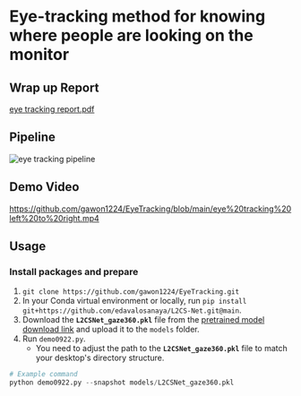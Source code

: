 # Eye-tracking method for knowing where people are looking on the monitor
## Wrap up Report
[eye tracking report.pdf](https://github.com/user-attachments/files/17470304/eye.tracking.report.pdf)

## Pipeline
![eye tracking pipeline](https://github.com/user-attachments/assets/2ff796d5-0ff7-4f22-b6f0-9455c1d725ce)

## Demo Video
https://github.com/gawon1224/EyeTracking/blob/main/eye%20tracking%20left%20to%20right.mp4

## Usage
### Install packages and prepare 
1.  `git clone https://github.com/gawon1224/EyeTracking.git`
2.  In your Conda virtual environment or locally, run `pip install git+https://github.com/edavalosanaya/L2CS-Net.git@main`.
3.  Download the **`L2CSNet_gaze360.pkl`** file from the [pretrained model download link](https://www.google.com/search?q=https://drive.google.com/drive/folders/17p6ORr-JQJcw-eYtG2WGNiuS_qVKwdWd) and upload it to the `models` folder.
4.  Run `demo0922.py`.
      * You need to adjust the path to the **`L2CSNet_gaze360.pkl`** file to match your desktop's directory structure.

```python
# Example command
python demo0922.py --snapshot models/L2CSNet_gaze360.pkl
```
